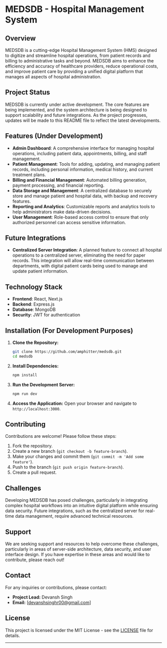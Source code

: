 # **MEDSDB - Hospital Management System**

## **Overview**

MEDSDB is a cutting-edge Hospital Management System (HMS) designed to digitize and streamline hospital operations, from patient records and billing to administrative tasks and beyond. MEDSDB aims to enhance the efficiency and accuracy of healthcare providers, reduce operational costs, and improve patient care by providing a unified digital platform that manages all aspects of hospital administration.

## **Project Status**

MEDSDB is currently under active development. The core features are being implemented, and the system architecture is being designed to support scalability and future integrations. As the project progresses, updates will be made to this README file to reflect the latest developments.

## **Features (Under Development)**

- **Admin Dashboard**: A comprehensive interface for managing hospital operations, including patient data, appointments, billing, and staff management.
- **Patient Management**: Tools for adding, updating, and managing patient records, including personal information, medical history, and current treatment plans.
- **Billing and Financial Management**: Automated billing generation, payment processing, and financial reporting.
- **Data Storage and Management**: A centralized database to securely store and manage patient and hospital data, with backup and recovery features.
- **Reporting and Analytics**: Customizable reports and analytics tools to help administrators make data-driven decisions.
- **User Management**: Role-based access control to ensure that only authorized personnel can access sensitive information.

## **Future Integrations**

- **Centralized Server Integration**: A planned feature to connect all hospital operations to a centralized server, eliminating the need for paper records. This integration will allow real-time communication between departments, with digital patient cards being used to manage and update patient information.

## **Technology Stack**

- **Frontend**: React, Next.js
- **Backend**: Express.js
- **Database**: MongoDB
- **Security**: JWT for authentication

## **Installation (For Development Purposes)**

1. **Clone the Repository:**
   ```bash
   git clone https://github.com/amphitter/medsdb.git
   cd medsdb
   ```

2. **Install Dependencies:**
   ```bash
   npm install
   ```

3. **Run the Development Server:**
   ```bash
   npm run dev
   ```

4. **Access the Application:**
   Open your browser and navigate to `http://localhost:3000`.

## **Contributing**

Contributions are welcome! Please follow these steps:

1. Fork the repository.
2. Create a new branch (`git checkout -b feature-branch`).
3. Make your changes and commit them (`git commit -m 'Add some feature'`).
4. Push to the branch (`git push origin feature-branch`).
5. Create a pull request.

## **Challenges**

Developing MEDSDB has posed challenges, particularly in integrating complex hospital workflows into an intuitive digital platform while ensuring data security. Future integrations, such as the centralized server for real-time data management, require advanced technical resources.

## **Support**

We are seeking support and resources to help overcome these challenges, particularly in areas of server-side architecture, data security, and user interface design. If you have expertise in these areas and would like to contribute, please reach out!

## **Contact**

For any inquiries or contributions, please contact:

- **Project Lead:** Devansh Singh
- **Email:** [devanshsinghr00@gmail.com]

## **License**

This project is licensed under the MIT License - see the [LICENSE](LICENSE) file for details.

---
